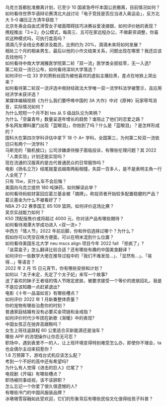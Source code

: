 乌克兰首都批准撤离计划，已至少 10 国紧急呼吁本国公民撤离，目前情况如何？  
如何看待世界华语辩论赛清北大战讨论「电子竞技是否应当进入奥运会」，反方北大 5-0 碾压正方清华获胜？  
北京冬奥会自由式滑雪女子坡面障碍技巧决赛谷爱凌摘银，如何评价她的表现？  
携程推出「3＋2」办公模式，每周三、五可在家远程办公，不做薪资调整，你喜欢这种模式吗，可执行度高吗？  
滴滴几乎全线业务都涉及裁员，比例约为 20%，滴滴未来将如何发展？  
相处三个月的相亲男生，最后以他的小作文结束关系，问题出现在哪里？我还应该去找他吗？  
如何看待中南大学湘雅医学院第二轮「双一流」医学类全部挂零，无一入选?  
第二轮双一流已公布，如何看待深圳大学落选？  
如何评价一位 33 岁的男粉丝因为被他喜欢的虚拟主播拉黑，差点在地铁上哭出来？  
如何看待第二轮双一流评选中南财经政法大学唯一双一流学科法学被警示，且应用经济学未获评选？  
某媒体编辑视频《为什么我们要呼唤中国的 3A 大作》中对《原神》玩家辱骂消音，实际情况如何？  
为什么短短一个月不到 tes 从 S 级战队沦为笑柄？  
为什么「空巢青年」数量呈逐年增长的趋势？谁阻止了他们的恋爱之路？  
多名网友爆料厦门出现「蓝眼泪」，你拍到了吗？什么是「蓝眼泪」？是怎样形成的？  
国科大在第四次学科评估中拿下 18 个 A+ 学科，全国第三，为何第二轮双一流依旧只有两个一流学科？  
马斯克的「脑机接口」公司涉嫌虐待猴子面临投诉，有哪些伦理问题？其 2022「人类实验」计划还能实现吗？  
现在流通的汉服真的是古代普通民众的日常服饰吗？  
电影《扬名立万》结尾报童说越南两船相撞，失踪一百多人，是不是表明主角一行人全死了？  
只有 15w，买什么车不会后悔？  
美国向乌克兰提供 180 吨弹药，如何解读此举？  
如何看待蚂蚁财富回应葛兰基金被「摘牌」，称投资者开始较多配置稳健的产品？葛兰基金为什么不被看好了？  
NBA 21-22 赛季国王 85:109 篮网，如何评价这场比赛？  
吴京实战能力如何？  
K50 顶配版售价或将超过 4000 元，你对该产品有哪些期待？  
如何看待湘潭大学成功进入 <双一流>？  
中西方「情人节」2022 年前后脚，你和伴侣选择过哪个？为什么？  
假如你可以凭空召唤方便面，可以在明末混到什么位置？  
如何看待美国东北大学 neu mscs align 项目今年 2022 fall 「拒疯了」?  
「韭菜盒子」怎么翻译比较合适？还有哪些有趣的中国美食翻译？  
如何评价一些数学大佬在推导过程中的「我们不难发现…」、「显然有…」、「易得…」等语言？  
2022 年 2 月 15 日元宵节，你有哪些安排和计划？  
如何以「太子未定，先定了个太子妃」来写一个故事?  
送了喜欢的妹子王者瑶的情人节限定皮肤，被要求接受一个等价的皮肤回礼，我是不是应该知趣一点赶紧退出?  
电影《十年一品温如言》有哪些槽点？  
如何评价 2022 年 1 月新番整体质量？  
你的宠物有哪些治愈你的时刻？  
普通家庭结婚有没有必要买金项链和金戒指？  
如何评价时代少年团在新歌《渐暖》中的表现?  
中国女孩正在抛弃高跟鞋吗？  
女生上班往返路程 60 公里适合买新能源还是油车？  
哪些 APP 的流氓操作让你忍无可忍？  
职场中，遇到表里不一的人，让上班环境变得特别难受怎么办，即使你不理会，ta 也会偶尔主动来招惹你？  
1.8 万预算下，游戏台式机应该怎么配？  
考到一个不好的高中还有希望吗?  
为什么有人觉得《进击的巨人》烂尾了？  
电视剧《开端》有哪些槽点？  
职场被同事歧视，该不该辞职？  
怎么忘记一个你爱了很久很遗憾的人?  
有哪些冷门的中国风服装品牌？  
冰墩墩雪容融如此受欢迎，它们的形象背后有哪些民俗文化值得给孩子科普？  
